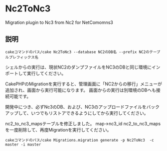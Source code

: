 Nc2ToNc3
==============

Migration plugin to Nc3 from Nc2 for NetComomns3

## 説明

```
cakeコマンドのパス/cake Nc2ToNc3 --database NC2のDB名 --prefix NC2のテーブルプレフィックス名
```

シェルからの実行は、現状NC2のダンプファイルをNC3のDBと同じ環境にインポートして実行してください。

CakePHPのMigrationを実行すると、管理画面に「NC2からの移行」メニューが追加され、画面から実行可能になります。
画面からの実行は別環境のDBへも接続可能です。

開発中につき、必ずNc3のDB、および、NC3のアップロードファイルをバックアップして、いつでもリストアできるようにしてから実行してください。


nc2_to_nc3_mapsテーブルを修正しました。
map→nc3_id
nc2_to_nc3_mapsを一度削除して、再度Migrationを実行してください。
```
cakeコマンドのパス/cake Migrations.migration generate -p Nc2ToNc3  -c master -i master
```

